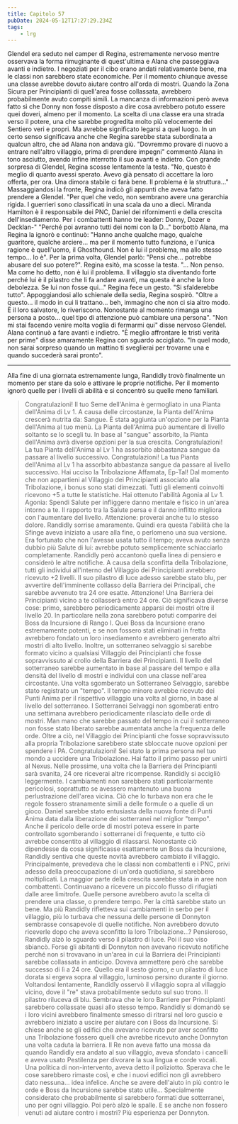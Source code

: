 ```yaml
---
title: Capitolo 57
pubDate: 2024-05-12T17:27:29.234Z
tags:
    - lrg
---
```


Glendel era seduto nel camper di Regina, estremamente nervoso mentre osservava la forma rimuginante di quest'ultima e Alana che passeggiava avanti e indietro.
I negoziati per il cibo erano andati relativamente bene, ma le classi non sarebbero state economiche. Per il momento chiunque avesse una classe avrebbe dovuto aiutare contro all'orda di mostri. Quando la Zona Sicura per Principianti di quell'area fosse collassata, avrebbero probabilmente avuto compiti simili. La mancanza di informazioni però aveva fatto sì che Donny non fosse disposto a dire cosa avrebbero potuto essere quei doveri, almeno per il momento.
La scelta di una classe era una strada verso il potere, una che sarebbe progredita molto più velocemente dei Sentiero veri e propri. Ma avrebbe significato legarsi a quel luogo. In un certo senso significava anche che Regina sarebbe stata subordinata a qualcun altro, che ad Alana non andava giù.
"Dovremmo provare di nuovo a entrare nell'altro villaggio, prima di prendere impegni" commentò Alana in tono asciutto, avendo infine interrotto il suo avanti e indietro.
Con grande sorpresa di Glendel, Regina scosse lentamente la testa.
"No, questo è meglio di quanto avessi sperato. Avevo già pensato di accettare la loro offerta, per ora. Una dimora stabile ci farà bene. Il problema è la struttura..."
Massaggiandosi la fronte, Regina indicò gli appunti che aveva fatto prendere a Glendel. "Per quel che vedo, non sembrano avere una gerarchia rigida. I guerrieri sono classificati in una scala da uno a dieci. Miranda Hamilton è il responsabile dei PNC, Daniel dei rifornimenti e della crescita dell'insediamento. Per i combattenti hanno tre leader: Donny, Dozer e Decklan-"
"Perché poi avranno tutti dei nomi con la D..." borbottò Alana, ma Regina la ignorò e continuò:
"Hanno anche qualche mago, qualche guaritore, qualche arciere... ma per il momento tutto funziona, e l'unica ragione è quell'uomo, il Ghosthound. Non è lui il problema, ma allo stesso tempo... lo è".
Per la prima volta, Glendel parlò: "Pensi che... potrebbe abusare del suo potere?".
Regina esitò, ma scosse la testa. "... Non penso. Ma come ho detto, non è lui il problema. Il villaggio sta diventando forte perché lui è il pilastro che li fa andare avanti, ma questa è anche la loro debolezza. Se lui non fosse qui..."
Regina fece un gesto. "Si sfalderebbe tutto".
Appoggiandosi allo schienale della sedia, Regina sospirò. "Oltre a questo... il modo in cui li trattano... beh, immagino che non ci sia altro modo. È il loro salvatore, lo riveriscono. Nonostante al momento rimanga una persona a posto... quel tipo di attenzione può cambiare una persona".
"Non mi stai facendo venire molta voglia di fermarmi qui" disse nervoso Glendel. Alana continuò a fare avanti e indietro.
"È meglio affrontare le tristi verità per prime" disse amaramente Regina con sguardo accigliato. "In quel modo, non sarai sorpreso quando un mattino ti sveglierai per trovarne una e quando succederà sarai pronto".
*****
Alla fine di una giornata estremamente lunga, Randidly trovò finalmente un momento per stare da solo e attivare le proprie notifiche. Per il momento ignorò quelle per i livelli di abilità e si concentrò su quelle meno familiari.
> Congratulazioni! Il tuo Seme dell'Anima è germogliato in una Pianta dell'Anima di Lv 1. A causa delle circostanze, la Pianta dell'Anima crescerà nutrita da: Sangue. È stata aggiunta un'opzione per la Pianta dell'Anima al tuo menù. La Pianta dell'Anima può aumentare di livello soltanto se lo scegli tu. In base al "sangue" assorbito, la Pianta dell'Anima avrà diverse opzioni per la sua crescita.
> Congratulazioni! La tua Pianta dell'Anima al Lv 1 ha assorbito abbastanza sangue da passare al livello successivo.
> Congratulazioni! La tua Pianta dell'Anima al Lv 1 ha assorbito abbastanza sangue da passare al livello successivo.
Hai ucciso la Tribolazione Affamata, Ep-Tal! Dal momento che non appartieni al Villaggio dei Principianti associato alla Tribolazione, i bonus sono stati dimezzati. Tutti gli elementi coinvolti ricevono +5 a tutte le statistiche. Hai ottenuto l'abilità Agonia al Lv 1.
Agonia: Spendi Salute per infliggere danno mentale e fisico in un'area intorno a te. Il rapporto tra la Salute persa e il danno inflitto migliora con l'aumentare del livello. Attenzione: proverai anche tu lo stesso dolore.
Randidly sorrise amaramente. Quindi era questa l'abilità che la Sfinge aveva iniziato a usare alla fine, o perlomeno una sua versione. Era fortunato che non l'avesse usata tutto il tempo; aveva avuto senza dubbio più Salute di lui: avrebbe potuto semplicemente schiacciarlo completamente.
Randidly però accantonò quella linea di pensiero e considerò le altre notifiche.
A causa della sconfitta della Tribolazione, tutti gli individui all'interno del Villaggio dei Principianti avrebbero ricevuto +2 livelli. Il suo pilastro di luce adesso sarebbe stato blu, per avvertire dell'imminente collasso della Barriera dei Principali, che sarebbe avvenuto tra 24 ore esatte.
Attenzione! Una Barriera dei Principianti vicino a te collasserà entro 24 ore. Ciò significava diverse cose: primo, sarebbero periodicamente apparsi dei mostri oltre il livello 20. In particolare nella zona sarebbero potuti comparire dei Boss da Incursione di Rango I. Quei Boss da Incursione erano estremamente potenti, e se non fossero stati eliminati in fretta avrebbero fondato un loro insediamento e avrebbero generato altri mostri di alto livello.
Inoltre, un sotterraneo selvaggio si sarebbe formato vicino a qualsiasi Villaggio dei Principianti che fosse sopravvissuto al crollo della Barriera dei Principianti. Il livello del sotterraneo sarebbe aumentato in base al passare del tempo e alla densità del livello di mostri e individui con una classe nell'area circostante.
Una volta sgomberato un Sotterraneo Selvaggio, sarebbe stato registrato un "tempo". Il tempo minore avrebbe ricevuto dei Punti Anima per il rispettivo villaggio una volta al giorno, in base al livello del sotterraneo. I Sotterranei Selvaggi non sgomberati entro una settimana avrebbero periodicamente rilasciato delle orde di mostri. Man mano che sarebbe passato del tempo in cui il sotterraneo non fosse stato liberato sarebbe aumentata anche la frequenza delle orde.
Oltre a ciò, nel Villaggio dei Principianti che fosse sopravvissuto alla propria Tribolazione sarebbero state sbloccate nuove opzioni per spendere i PA.
> Congratulazioni! Sei stato la prima persona nel tuo mondo a uccidere una Tribolazione. Hai fatto il primo passo per unirti al Nexus. Nelle prossime, una volta che la Barriera dei Principianti sarà svanita, 24 ore riceverai altre ricompense.
Randidly si accigliò leggermente. I cambiamenti non sarebbero stati particolarmente pericolosi, soprattutto se avessero mantenuto una buona perlustrazione dell'area vicina. Ciò che lo turbava non era che le regole fossero stranamente simili a delle formule o a quelle di un gioco.
Daniel sarebbe stato entusiasta della nuova fonte di Punti Anima data dalla liberazione dei sotterranei nel miglior "tempo". Anche il pericolo delle orde di mostri poteva essere in parte controllato sgomberando i sotterranei di frequente, e tutto ciò avrebbe consentito al villaggio di rilassarsi.
Nonostante ciò dipendesse da cosa significasse esattamente un Boss da Incursione, Randidly sentiva che queste novità avrebbero cambiato il villaggio. Principalmente, prevedeva che le classi non combattenti e i PNC, privi adesso della preoccupazione di un'orda quotidiana, si sarebbero moltiplicati. La maggior parte della crescita sarebbe stata in aree non combattenti.
Continuavano a ricevere un piccolo flusso di rifugiati dalle aree limitrofe. Quelle persone avrebbero avuto la scelta di prendere una classe, o prendere tempo. Per la città sarebbe stato un bene.
Ma più Randidly rifletteva sui cambiamenti in serbo per il villaggio, più lo turbava che nessuna delle persone di Donnyton sembrasse consapevole di quelle notifiche. Non avrebbero dovuto riceverle dopo che aveva sconfitto la loro Tribolazione...?
Pensieroso, Randidly alzò lo sguardo verso il pilastro di luce.
Poi il suo viso sbiancò.
Forse gli abitanti di Donnyton non avevano ricevuto notifiche perché non si trovavano in un'area in cui la Barriera dei Principianti sarebbe collassata in anticipo. Doveva ammettere però che sarebbe successo di lì a 24 ore. Quello era il sesto giorno, e un pilastro di luce dorata si ergeva sopra al villaggio, luminoso persino durante il giorno.
Voltandosi lentamente, Randidly osservò il villaggio sopra al villaggio vicino, dove il "re" stava probabilmente seduto sul suo trono. Il pilastro riluceva di blu.
Sembrava che le loro Barriere per Principianti sarebbero collassate quasi allo stesso tempo. Randidly si domandò se i loro vicini avrebbero finalmente smesso di ritrarsi nel loro guscio e avrebbero iniziato a uscire per aiutare con i Boss da Incursione. Si chiese anche se gli edifici che avevano ricevuto per aver sconfitto una Tribolazione fossero quelli che avrebbe ricevuto anche Donnyton una volta caduta la barriera.
Il Re non aveva fatto una mossa da quando Randidly era andato al suo villaggio, aveva sfondato i cancelli e aveva usato Pestilenza per divorare la sua lingua e corde vocali. Una politica di non-intervento, aveva detto il poliziotto. Sperava che le cose sarebbero rimaste così, e che i nuovi edifici non gli avrebbero dato nessuna... idea infelice.
Anche se avere dell'aiuto in più contro le orde e Boss da Incursione sarebbe stato utile... Specialmente considerato che probabilmente si sarebbero formati due sotterranei, uno per ogni villaggio.
Poi però alzò le spalle. E se anche non fossero venuti ad aiutare contro i mostri? Più esperienza per Donnyton.
